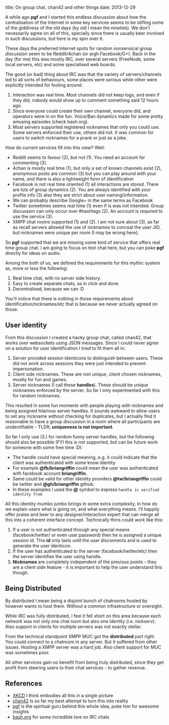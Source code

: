 title: On group chat, chan42 and other things
date: 2013-12-29

A while ago **pgf** and I started this endless discussion about how the centralisation of the Internet in some key services seems to be stifling some of the giddiness of the old days (by old I mean the nineties). We don't necessarily agree on all of this, specially since there is usually beer involved in such discussions, but here is my spin over it.

These days the preferred Internet spots for random nonsensical group discussion seem to be Reddit/4chan (or argh Facebook/G+). Back in the day (for me) this was mostly IRC, over several servers (FreeNode, some local servers, etc) and some specialised web boards.

The good (or bad) thing about IRC was that the variety of servers/channels led to all sorts of behaviours, some places were *serious* while other were explicitly intended for fooling around.

1. Interaction was real time. Most channels did not keep logs, and even if they did, nobody would show up to comment something said 12 hours ago.
2. Since everyone could create their own channel, everyone did, and operators were in on the fun. Voice/Ban dynamics made for some pretty amusing episodes (check bash.org).
3. Most servers supported registered nicknames that only you could use. Some servers enforced their use, others did not. It was common for users to switch nicknames for a prank or just as a joke.

How do current services fill into this view? Well:

* Reddit seems to favour (2), but not (1). You need an account for commenting (3).
* 4chan is mostly real time (1), but only a set of known channels exist (2), anonymous posts are common (3) but you can play around with your name, and there is also a lightweight form of identification
* Facebook is not real time oriented (1) all interactions are stored. There are lots of group dynamics (2). You are always identified with your profile info (3) also they are strict about user naming/information.
* We can probably describe Google+ in the same terms as Facebook
* Twitter sometimes seems real time (1) even if is was not intended. Group discussion can only occur over #hashtags (2). An account is required to use the service (3).
* XMPP chat rooms supported (1) and (2). I am not sure about (3), as far as recall servers allowed the use of nicknames to conceal the user JID, but nicknames were unique per room (I may be wrong here).

So **pgf** supported that we are missing some kind of service that offers real time group chat. I am going to focus on text chat here, but you can poke **pgf** directly for ideas on audio.

Among the both of us, we defined the requirements for this mythic system as, more or less the following:

1. Real time chat, with no server side history.
2. Easy to create separate chats, as in click and done
3. Decentralised, because we can :D

You'll notice that there is nothing in those requirements about identification/nicknames/etc that is because we never actually agreed on those.

## User identity
From this discussion I created a hacky group chat, called chan42, that works over websockets using JSON messages.
Since I could never agree on a solution for user identification I tried to fit them all in:

1. Server provided session identicons to distinguish between users. These did not work across sessions they were just intended to prevent impersonation.
2. Client side nicknames. These are non unique, client chosen nicknames, mostly for fun and games.
3. Server nicknames (I call these **handles**). These should be unique nicknames enforced by the server. So far I only experimented with this for random nicknames.

This resulted in some fun moments with people playing with nicknames and being assigned hilarious server handles. It sounds awkward to allow users to set any nickname without checking for duplicates, but I actually find it reasonable to have a group discussion in a room where all participants are unidentifiable - TLDR; **uniqueness is not important**.

So far I only use (3.) for random funny server handles, but the following should also be possible (FYI this is not supported, but can be future work for someone with some free time :D):

* The handle could have special meaning, e.g. it could indicate that the client was authenticated with some know identity
* For example **@fb/briangriffin** could mean the user was authenticated with facebook account **briangriffin**.
* Same could be valid for other identity providers **@tw/briangriffin** could be twitter and **@gh/briangriffin** github.
* In these examples I used the **@** symbol to express `handle is verified identity from`

All this identity mumbo jumbo brings in some extra complexity, in how do we explain users what is going on, and what everything means. I’ll happily offer praise and beer to any designer/interaction expert that can merge all this into a coherent interface concept. Technically thins could work like this:

1. If a user is not authenticated through any special means (facebook/twitter/ or even user:password) then he is assigned a unique session id. This **id** only lasts until the user disconnects and is used to generate the user identicon.
2. If the user has authenticated to the server (facebook/twitter/etc) then the server identifies the user using handle.
4. **Nicknames** are completely independent of the previous points - they are a client side feature - it is important to help the user understand this though.

## Being Distributed
By distributed I mean being a disjoint bunch of chatrooms hosted by however wants to host them. Without a common infrastructure or oversight.

While IRC was fully distributed, I feel it fell short on this area because each network was not only one chat room but also one identity (i.e. nickserv). Also support in clients for multiple servers was not exactly stellar.

From the technical standpoint XMPP MUC got the **distributed** part right. You could connect to a chatroom in any server. But it suffered from other issues. Hosting a XMPP server was a hard job. Also client support for MUC was sometimes poor.

All other services gain no benefit from being truly distributed, since they get profit from steering users to their chat services - to gather revenue.

## References

* [XKCD](http://xkcd.com/1305/) I think embodies all this in a single picture
* [chan42](https://bitbucket.org/equalsraf/chan42/) Is so far my best attempt to turn this into reality
* [pgf](https://plus.google.com/105103961488205321035/) is the spiritual guru behind this whole idea, poke him for awesome insights
* [bash.org](http://bash.org) for some incredible lore on IRC chats


